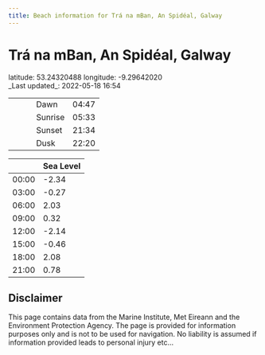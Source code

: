 ```yaml
---
title: Beach information for Trá na mBan, An Spidéal, Galway
---
```

# Trá na mBan, An Spidéal, Galway 

<div class="location-info">latitude: 53.24320488 longitude: -9.29642020</div>
<div class="met-eireann-warnings"></div>
_Last updated_: 2022-05-18 16:54

|   |   |   |   |   |
|---|---|---|---|---|
|   |   |   | Dawn  | 04:47 |
|   |   |   | Sunrise  | 05:33 |
|   |   |   | Sunset  | 21:34 |
|   |   |   | Dusk  | 22:20 |

<div></div>

|   | Sea Level  |
|---|---|
| 00:00 | -2.34 |
| 03:00 | -0.27 |
| 06:00 | 2.03 |
| 09:00 | 0.32 |
| 12:00 | -2.14 |
| 15:00 | -0.46 |
| 18:00 | 2.08 |
| 21:00 | 0.78 |

## Disclaimer

This page contains data from the Marine Institute,
Met Eireann and the Environment Protection Agency. The page is provided for
information purposes only and is not to be used for navigation. No liability
is assumed if information provided leads to personal injury etc...